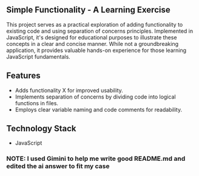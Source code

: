 ## Simple Functionality - A Learning Exercise

This project serves as a practical exploration of adding functionality to existing code and using separation of concerns principles. Implemented in JavaScript, it's designed for educational purposes to illustrate these concepts in a clear and concise manner. While not a groundbreaking application, it provides valuable hands-on experience for those learning JavaScript fundamentals.

## Features

- Adds functionality X for improved usability.
- Implements separation of concerns by dividing code into logical functions in files.
- Employs clear variable naming and code comments for readability.

## Technology Stack

- JavaScript

### NOTE: I used Gimini to help me write good README.md and edited the ai answer to fit my case
